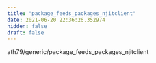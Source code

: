 ```yaml
---
title: "package_feeds_packages_njitclient"
date: 2021-06-20 22:36:26.352974
hidden: false
draft: false
---
```


ath79/generic/package_feeds_packages_njitclient

